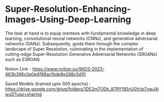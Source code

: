 # Super-Resolution-Enhancing-Images-Using-Deep-Learning
The task at hand is to equip mentees with fundamental knowledge in deep learning, convolutional neural networks (CNNs), and generative adversarial networks (GANs). Subsequently, guide them through the complex landscape of Super Resolution, culminating in the implementation of cutting-edge Super-Resolution Generative Adversarial Networks (SRGANs) such as ESRGAN.

Notion Link - https://www.notion.so/WiDS-2023-483b396c0a0e4f88acfbde8e288c5d10

Saved Models (trained upto 500 epochs) : https://drive.google.com/drive/folders/1DE2mTODh_87RY185rUGfcIp7vwJ4jwuD?usp=sharing

